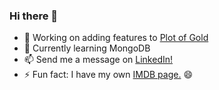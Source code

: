 ### Hi there 👋

- 🔭 Working on adding features to [Plot of Gold](https://eddiephi-plots-of-gold.herokuapp.com/)
- 🌱 Currently learning MongoDB
- 📫 Send me a message on [LinkedIn!](https://www.linkedin.com/in/eddiephi/)
- ⚡ Fun fact: I have my own [IMDB page.](https://www.imdb.com/name/nm10112694/) 😄

<!--
**EddiePhi/EddiePhi** is a ✨ _special_ ✨ repository because its `README.md` (this file) appears on your GitHub profile.

Here are some ideas to get you started:

- 🔭 I’m currently working on ...
- 🌱 I’m currently learning ...
- 👯 I’m looking to collaborate on ...
- 🤔 I’m looking for help with ...
- 💬 Ask me about ...
- 📫 How to reach me: ...
- 😄 Pronouns: ...
- ⚡ Fun fact: ...
-->
